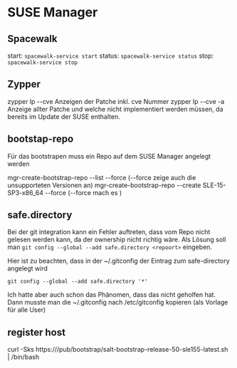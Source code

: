 # SUSE Manager


## Spacewalk
start: `spacewalk-service start`
status: `spacewalk-service status`
stop: `spacewalk-service stop`


## Zypper


zypper lp --cve      Anzeigen der Patche inkl. cve Nummer
zypper lp --cve -a   Anzeige allter Patche und welche nicht implementiert werden müssen, da bereits im Update der SUSE enthalten.

## bootstap-repo

Für das bootstrapen muss ein Repo auf dem SUSE Manager angelegt werden

mgr-create-bootstrap-repo --list --force   (--force zeige auch die unsupporteten Versionen an)
mgr-create-bootstrap-repo --create SLE-15-SP3-x86_64 --force  (--force mach es )


## safe.directory

Bei der git integration kann ein Fehler auftreten, dass vom Repo nicht gelesen werden kann, da der ownership nicht richtig wäre. 
Als Lösung soll man `git config --global --add safe.directory <repoort>` eingeben. 

Hier ist zu beachten, dass in der ~/.gitconfig der Eintrag zum safe-directory angelegt wird

`git config --global --add safe.directory '*'`

Ich hatte aber auch schon das Phänomen, dass das nicht geholfen hat. Dann musste man die ~/.gitconfig nach /etc/gitconfig kopieren (als Vorlage für alle User)


## register host
curl -Sks https://<url>/pub/bootstrap/salt-bootstrap-release-50-sle155-latest.sh | /bin/bash